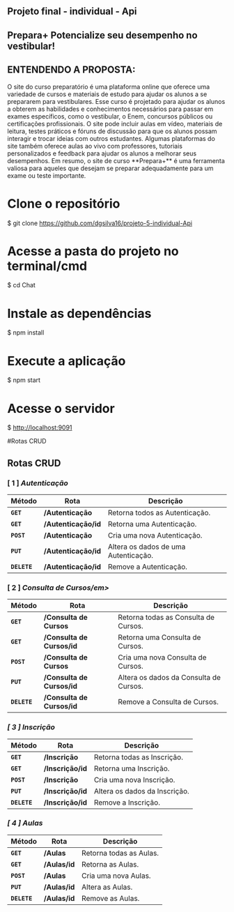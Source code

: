 ## Projeto final - individual - Api


## Prepara+ Potencialize seu desempenho no vestibular!


## ENTENDENDO A PROPOSTA:


<p><p> O site do curso preparatório é uma plataforma online que oferece uma variedade de cursos e materiais de estudo para ajudar os alunos a se prepararem para vestibulares. Esse curso é projetado para ajudar os alunos a obterem as habilidades e conhecimentos necessários para passar em exames específicos, como o vestibular, o Enem, concursos públicos ou certificações profissionais. O site pode incluir aulas em vídeo, materiais de leitura, testes práticos e fóruns de discussão para que os alunos possam interagir e trocar ideias com outros estudantes. Algumas plataformas do site também oferece aulas ao vivo com professores, tutoriais personalizados e feedback para ajudar os alunos a melhorar seus desempenhos. Em resumo, o  site de curso **Prepara+** é uma ferramenta valiosa para aqueles que desejam se preparar adequadamente para um exame ou teste importante.


# Clone o repositório
$ git clone https://github.com/dgsilva16/projeto-5-individual-Api

# Acesse a pasta do projeto no terminal/cmd
$ cd Chat

# Instale as dependências
$ npm install

# Execute a aplicação 
$ npm start

# Acesse o servidor
$ <http://localhost:9091>



#Rotas CRUD


## Rotas CRUD

### [ 1 ] <em>Autenticação</em>

| Método | Rota | Descrição |
| ------ | ----- | ----------- |
| **`GET`** | **/Autenticação** | Retorna todos as Autenticação. |
|  **`GET`** | **/Autenticação/id** | Retorna uma Autenticação. |
|  **`POST`** | **/Autenticação** | Cria uma nova Autenticação.  |
|  **`PUT`** | **/Autenticação/id** | Altera os dados de uma Autenticação.
|  **`DELETE`** | **/Autenticação/id** | Remove a Autenticação.
  
### [ 2 ] <em>Consulta de Cursos/em>

| Método | Rota | Descrição |
| ------ | ----- | ----------- |
|  **`GET`** | **/Consulta de Cursos** | Retorna todas as Consulta de Cursos. |
|  **`GET`** | **/Consulta de Cursos/id** | Retorna uma Consulta de Cursos. |
|  **`POST`** | **/Consulta de Cursos** | Cria uma nova Consulta de Cursos.  |
|  **`PUT`** | **/Consulta de Cursos/id** | Altera os dados da Consulta de Cursos.
|  **`DELETE`** | **/Consulta de Cursos/id** | Remove a Consulta de Cursos.
  
  
### [ 3 ] <em>Inscrição</em>

| Método | Rota | Descrição |
| ------ | ----- | ----------- |
|  **`GET`** | **/Inscrição** | Retorna todas as Inscrição. |
|  **`GET`** | **/Inscrição/id** | Retorna uma Inscrição. |
|  **`POST`** | **/Inscrição** | Cria uma nova Inscrição.  |
|  **`PUT`** | **/Inscrição/id** | Altera os dados da Inscrição.
|  **`DELETE`** | **/Inscrição/id** | Remove a Inscrição.


### [ 4 ] <em>Aulas</em>

| Método | Rota | Descrição |
| ------ | ----- | ----------- |
|  **`GET`** | **/Aulas** | Retorna todas as Aulas. |
|  **`GET`** | **/Aulas/id** |  Retorna as Aulas. |
|  **`POST`** | **/Aulas** | Cria uma nova Aulas.  |
|  **`PUT`** | **/Aulas/id** | Altera as Aulas.
|  **`DELETE`** | **/Aulas/id** | Remove as Aulas.



